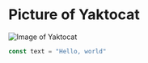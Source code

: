 # Picture of Yaktocat

![Image of Yaktocat](https://octodex.github.com/images/yaktocat.png)

```javascript
const text = "Hello, world"
```
